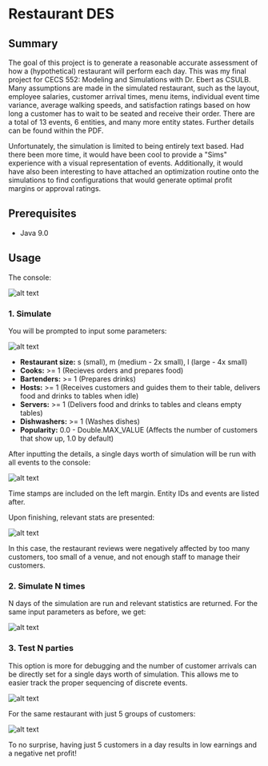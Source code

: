 # Restaurant DES

## Summary

The goal of this project is to generate a reasonable accurate assessment of how a (hypothetical) restaurant will perform each day. This was my final project for CECS 552: Modeling and Simulations with Dr. Ebert as CSULB. Many assumptions are made in the simulated restaurant, such as the layout, employee salaries, customer arrival times, menu items, individual event time variance, average walking speeds, and satisfaction ratings based on how long a customer has to wait to be seated and receive their order. There are a total of 13 events, 6 entities, and many more entity states. Further details can be found within the PDF.

Unfortunately, the simulation is limited to being entirely text based. Had there been more time, it would have been cool to provide a "Sims" experience with a visual representation of events. Additionally, it would have also been interesting to have attached an optimization routine onto the simulations to find configurations that would generate optimal profit margins or approval ratings.

## Prerequisites
* Java 9.0

## Usage
The console:

![alt text](../media/media/console.PNG?raw=true)

### 1. Simulate
You will be prompted to input some parameters:

![alt text](../media/media/1-1.PNG?raw=true)

* **Restaurant size:** s (small), m (medium - 2x small), l (large - 4x small)
* **Cooks:** >= 1 (Recieves orders and prepares food)
* **Bartenders:** >= 1 (Prepares drinks)
* **Hosts:** >= 1 (Receives customers and guides them to their table, delivers food and drinks to tables when idle)
* **Servers:** >= 1 (Delivers food and drinks to tables and cleans empty tables)
* **Dishwashers:** >= 1 (Washes dishes)
* **Popularity:** 0.0 - Double.MAX_VALUE (Affects the number of customers that show up, 1.0 by default)

After inputting the details, a single days worth of simulation will be run with all events to the console:

![alt text](../media/media/1-2.PNG?raw=true)

Time stamps are included on the left margin. Entity IDs and events are listed after.

Upon finishing, relevant stats are presented:

![alt text](../media/media/1-3.PNG?raw=true)

In this case, the restaurant reviews were negatively affected by too many customers, too small of a venue, and not enough staff to manage their customers.

### 2. Simulate N times
N days of the simulation are run and relevant statistics are returned. For the same input parameters as before, we get:

![alt text](../media/media/2.PNG?raw=true)

### 3. Test N parties
This option is more for debugging and the number of customer arrivals can be directly set for a single days worth of simulation. This allows me to easier track the proper sequencing of discrete events.

![alt text](../media/media/3-1.PNG?raw=true)

For the same restaurant with just 5 groups of customers:

![alt text](../media/media/3-2.PNG?raw=true)

To no surprise, having just 5 customers in a day results in low earnings and a negative net profit!
